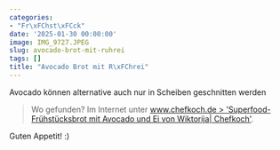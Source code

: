 ```yaml
---
categories:
- "Fr\xFChst\xFCck"
date: '2025-01-30 00:00:00'
image: IMG_9727.JPEG
slug: avocado-brot-mit-ruhrei
tags: []
title: "Avocado Brot mit R\xFChrei"
---
```



Avocado können alternative auch nur in Scheiben geschnitten werden

> Wo gefunden? Im Internet unter [www.chefkoch.de > 'Superfood-Frühstücksbrot mit Avocado und Ei von Wiktorija| Chefkoch'](https://www.chefkoch.de/rezepte/3181731473597718/Superfood-Fruehstuecksbrot-mit-Avocado-und-Ei.html).

Guten Appetit! :)